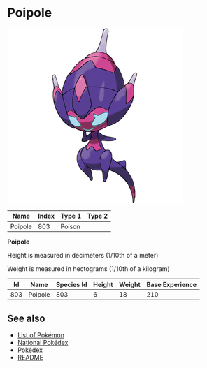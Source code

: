 # Poipole


![Poipole](images/803.png)

| **Name** | **Index** | **Type 1** | **Type 2** |
|----|----|----|----|
| Poipole | 803 | Poison  |  |

**Poipole** 


Height is measured in decimeters (1/10th of a meter)

Weight is measured in hectograms (1/10th of a kilogram)

| **Id** | **Name** | **Species Id** | **Height** | **Weight** | **Base Experience** |
|--------|----------|----------------|------------|------------|---------------------|
| 803 | Poipole | 803 | 6 | 18 | 210 |


## See also

- [List of Pokémon](../pokemon.md)
- [National Pokédex](../national_pokedex.md)
- [Pokédex](../pokedex.md)
- [README](../README.md)
